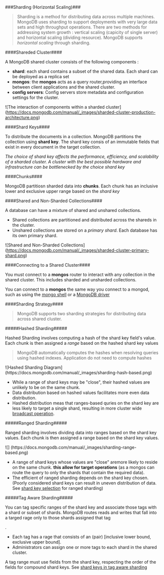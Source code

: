 ###Sharding (Horizontal Scaling)###

<blockquote>Sharding is a method for distributing data across multiple machines. MongoDB uses sharding to support deployments with
very large data sets and high throughput operations.
There are two methods for addressing system growth : vertical scaling (capicity of single server) and horizontal scaling (dividing resource). MongoDB supports <em>horizontal scaling</em> through sharding.
</blockquote>

####Shareded Cluster####

A MongoDB shared cluster consists of the following components :

<ul>
    <li><strong>shard</strong>: each shard contains a subset of the shared data. Each shard can be deployed as a replica set</li>
    <li><strong>mongos</strong>: the <strong>mongos</strong> acts as a query router,providing an interface between client applications and the shared cluster.</li>
    <li><strong>config servers</strong>: Config servers store metadata and configuration settings for the cluster.</li>
</ul>

![The interaction of components within a sharded cluster]
(https://docs.mongodb.com/manual/_images/sharded-cluster-production-architecture.png)

####Shard Keys####

<p>To distribute the documents in a collection. MongoDB partitions the collection using <strong>shard key</strong>.
The shard key consis of an immutable fields that exist in every document in the target collection. </p>

<em>The choice of shard key affects the performance, efficiency, and scalability of a sharded cluster. A cluster with
the best possible hardware and infrastructure can be bottlenecked by the choice shard key</em>

####Chunks####

<p> MongoDB partitiosn sharded data into <strong>chunks</strong>. Each chunk has an inclusive lower and exclusive upper
range based on the <em>shard key</em>

####Shared and Non-Sharded Collections####

<p>A database can have a mixture of shared and unshared collections. 
<ul>
    <li>Shared collections are partitioned and distributed across the shareds in the cluster.</li>
    <li>Unshared collections are stored on a <em>primary shard</em>. Each database has its own primary shard.</li>
</ul>

![Shared and Non-Sharded Collections]
(https://docs.mongodb.com/manual/_images/sharded-cluster-primary-shard.png)

####Connecting to a Shared Cluster####

<p>You must connect to a <strong>mongos</strong> router to interact with any collection in the shared cluster. This includes
sharded and unsharded collections.</p>
<p>You can connect to a <strong>mongos</strong> the same way you connect to a mongod, such as using the 
<a href="https://docs.mongodb.com/manual/reference/program/mongo/#bin.mongo">mongo shell</a> or a 
<a href="https://docs.mongodb.com/ecosystem/drivers?jump=docs">MongoDB driver</a></p>

####Sharding Strategy####

<blockquote>MongoDB supports two sharding strategies for distributing data across shared cluster.</blockquote>

#####Hashed Sharding#####
<p>Hashed Sharding involves computing a hash of the shard key field's value. Each chunk is then assigned a <em>range</em>
based on the hashed shard key values</p>
<blockquote background-color="green">MongoDB automatically computes the hashes when resolving queries using hashed indexes.
Application do not need to compute hashes</blockquote>
![Hashed Sharding Diagram]
(https://docs.mongodb.com/manual/_images/sharding-hash-based.png)
<ul>
    <li>While a range of shard keys may be "close", their hashed values are unlikely to be on the same chunk.</li>
    <li>Data distribution based on hashed values facilitates more even data distribution.</li>
    <li>Hashed distribution meas that ranges-based quries on the shard key are less likely to target a single shard, resulting in more cluster wide <a href=https://docs.mongodb.com/manual/core/sharded-cluster-query-router/#sharding-mongos-broadcast>broadcast operation</a>.</li>
</ul>
#####Ranged Sharding#####
<p>Ranged sharding involves dividing data into ranges based on the shard key values. Each chunk is then assigned
a range based on the shard key values.</p>
![]
(https://docs.mongodb.com/manual/_images/sharding-range-based.png)

<ul>
    <li>A range of shard keys whose values are "close" aremore likely to reside on the same chunk. <strong>this allow for target operations</strong> (as a mongos can route the query to only the shards that contain the required data).</li>
    <li>The efficient of ranged sharding depends on the shard key chosen. (Poorly considered shard keys can result in uneven distribution of data. See <a href="https://docs.mongodb.com/manual/core/ranged-sharding/#sharding-ranged-shard-key">shard key selection</a> for ranged sharding) </li>
</ul>

#####Tag Aware Sharding#####
<p>You can tag specific ranges of the shard key and associate those tags with a shard or subset of shards. MongoDB routes reads and writes that fall into
a targed rage only to those shards assigned that tag</p>.

<ul>
    <li>Each tag has a rage that consists of an (pair) [inclusive lower bound, exclusive upper bound].</li>
    <li>Administrators can assign one or more tags to each shard in the shared cluster.</li>
</ul>

A tag range must use fields from the shard key, respecting the order of the fields for compound shard keys.
See <a href="https://docs.mongodb.com/manual/core/tag-aware-sharding/#tag-aware-sharding-shard-key">shard keys
in tag aware sharding</a>
